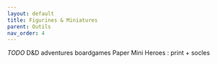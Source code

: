 ```yaml
---
layout: default
title: Figurines & Miniatures
parent: Outils
nav_order: 4
---
```


*TODO*
D&D adventures boardgames
Paper Mini Heroes : print + socles
